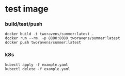 # test image


### build/test/push

```
docker build -t tworavens/summer:latest .
docker run --rm  -p 8080:8080 tworavens/summer:latest
docker push tworavens/summer:latest
```

### k8s

```
kubectl apply -f example.yaml
kubectl delete -f example.yaml
```

